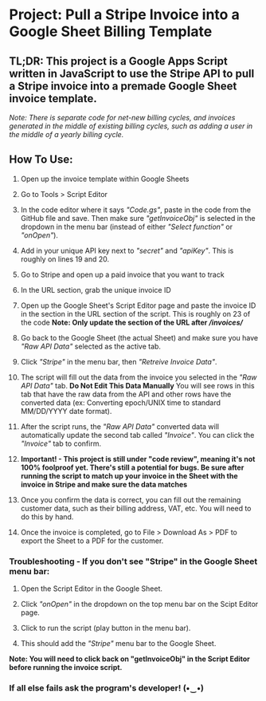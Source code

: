 # Project: Pull a Stripe Invoice into a Google Sheet Billing Template 

## TL;DR: This project is a Google Apps Script written in JavaScript to use the Stripe API to pull a Stripe invoice into a premade Google Sheet invoice template. 

*Note: There is separate code for net-new billing cycles, and invoices generated in the middle of existing billing cycles, such as adding a user in the middle of a yearly billing cycle.*

## How To Use:

1. Open up the invoice template within Google Sheets

2. Go to Tools > Script Editor

3. In the code editor where it says *"Code.gs"*, paste in the code from the GitHub file and save. Then make sure *"getInvoiceObj"* is selected in the dropdown in the menu bar (instead of either *"Select function"* or *"onOpen"*).

4. Add in your unique API key next to *"secret"* and *"apiKey"*. This is roughly on lines 19 and 20.

5. Go to Stripe and open up a paid invoice that you want to track

6. In the URL section, grab the unique invoice ID

7. Open up the Google Sheet's Script Editor page and paste the invoice ID in the section in the URL section of the script. This is roughly on 23 of the code **Note: Only update the section of the URL after _/invoices/_**

8. Go back to the Google Sheet (the actual Sheet) and make sure you have *"Raw API Data"* selected as the active tab.

9. Click *"Stripe"* in the menu bar, then *"Retreive Invoice Data"*.

10. The script will fill out the data from the invoice you selected in the *"Raw API Data"* tab. **Do Not Edit This Data Manually** You will see rows in this tab that have the raw data from the API and other rows have the converted data (ex: Converting epoch/UNIX time to standard MM/DD/YYYY date format).

11. After the script runs, the *"Raw API Data"* converted data will automatically update the second tab called *"Invoice"*. You can click the *"Invoice"* tab to confirm.

12. **Important! - This project is still under "code review", meaning it's not 100% foolproof yet. There's still a potential for bugs. Be sure after running the script to match up your invoice in the Sheet with the invoice in Stripe and make sure the data matches**

13. Once you confirm the data is correct, you can fill out the remaining customer data, such as their billing address, VAT, etc. You will need to do this by hand.

14. Once the invoice is completed, go to File > Download As > PDF to export the Sheet to a PDF for the customer.

### Troubleshooting - If you don't see "Stripe" in the Google Sheet menu bar:

1. Open the Script Editor in the Google Sheet.

2. Click *"onOpen"* in the dropdown on the top menu bar on the Scipt Editor page. 

3. Click to run the script (play button in the menu bar).

4. This should add the *"Stripe"* menu bar to the Google Sheet.

**Note: You will need to click back on "getInvoiceObj" in the Script Editor before running the invoice script.**

### If all else fails ask the program's developer! (•‿•)
